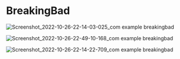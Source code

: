 # BreakingBad


![Screenshot_2022-10-26-22-14-03-025_com example breakingbad](https://user-images.githubusercontent.com/98882544/198126375-64e13c83-def5-4447-887e-cb5e883b8fb0.jpg)


![Screenshot_2022-10-26-22-49-10-168_com example breakingbad](https://user-images.githubusercontent.com/98882544/198126417-aa092040-67f7-4a65-b13c-ab9a0170b7b3.jpg)


![Screenshot_2022-10-26-22-14-22-709_com example breakingbad](https://user-images.githubusercontent.com/98882544/198126427-8e78c969-7a73-4f8f-ab3e-7f8e65a80eba.jpg)
